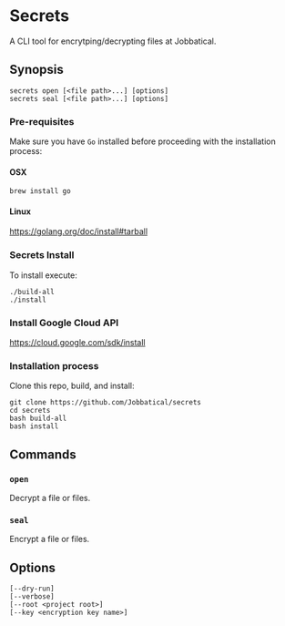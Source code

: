 # Secrets
A CLI tool for encrytping/decrypting files at Jobbatical.

## Synopsis
```
secrets open [<file path>...] [options]
secrets seal [<file path>...] [options]
```


### Pre-requisites
Make sure you have `Go` installed before proceeding with the installation process:

#### OSX

```
brew install go
```

#### Linux

https://golang.org/doc/install#tarball

### Secrets Install

To install execute:

```
./build-all
./install
```

### Install Google Cloud API

https://cloud.google.com/sdk/install

### Installation process
Clone this repo, build, and install:

```
git clone https://github.com/Jobbatical/secrets
cd secrets
bash build-all
bash install
```

## Commands

### `open`
Decrypt a file or files.

### `seal`
Encrypt a file or files.

## Options

```
[--dry-run] 
[--verbose] 
[--root <project root>] 
[--key <encryption key name>]
```


